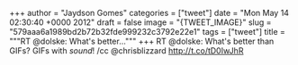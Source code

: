 
+++
author = "Jaydson Gomes"
categories = ["tweet"]
date = "Mon May 14 02:30:40 +0000 2012"
draft = false
image = "{TWEET_IMAGE}"
slug = "579aaa6a1989bd2b72b32fde999232c3792e22e1"
tags = ["tweet"]
title = """RT @dolske: What's better..."""
+++
RT @dolske: What's better than GIFs? GIFs with _sound_! /cc @chrisblizzard http://t.co/tD0IwJhR
